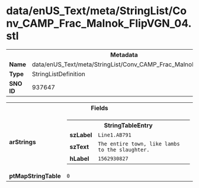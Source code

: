 <h1>data/enUS_Text/meta/StringList/Conv_CAMP_Frac_Malnok_FlipVGN_04.stl</h1><table><tr><th colspan="100%">Metadata</th></tr><tr><td><b>Name</b></td><td>data/enUS_Text/meta/StringList/Conv_CAMP_Frac_Malnok_FlipVGN_04.stl</td></tr><tr><td><b>Type</b></td><td>StringListDefinition</td></tr><tr><td><b>SNO ID</b></td><td>937647</td></tr></table>

<table><tr><th colspan="100%">Fields</th></tr><tr><td><b>arStrings</b></td><td><table><tr><th colspan="100%">StringTableEntry</th></tr><tr><td><b>szLabel</b></td><td><code>Line1.AB791</code></td></tr><tr><td><b>szText</b></td><td><code>The entire town, like lambs to the slaughter.</code></td></tr><tr><td><b>hLabel</b></td><td><code>1562930827</code></td></tr></table>


</td></tr><tr><td><b>ptMapStringTable</b></td><td><code>0</code></td></tr></table>

